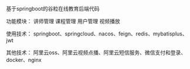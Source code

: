 基于springboot的谷粒在线教育后端代码

功能模块：
  讲师管理
  课程管理
  用户管理
  视频播放
  
使用技术：
  springboot、springcloud、nacos、feign、redis、mybatisplus、jwt
  
其他技术：
  阿里云oss、阿里云视频点播、阿里云短信服务、微信支付和登录、docker、nginx
  
  

